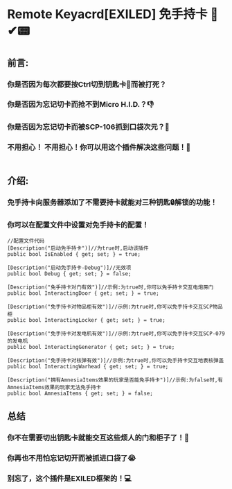 # Remote Keyacrd[EXILED] 免手持卡 🤜✔📟

## **前言:**

### 你是否因为每次都要按Ctrl切到钥匙卡🎫而被打死？

### 你是否因为忘记切卡而抢不到Micro H.I.D.？👎

### 你是否因为忘记切卡而被SCP-106抓到口袋次元？👴

### **不用担心！ 不用担心！你可以用这个插件解决这些问题！🙌**</br></br>

## **介绍:**

### 免手持卡向服务器添加了不需要持卡就能对三种钥匙🔒解锁的功能！

### 你可以在配置文件中设置对免手持卡的配置！

```
//配置文件代码
[Description("启动免手持卡")]//为true时,启动该插件
public bool IsEnabled { get; set; } = true;

[Description("启动免手持卡-Debug")]//无效项
public bool Debug { get; set; } = false;

[Description("免手持卡对门有效")]//示例:为true时,你可以免手持卡交互电炮房门
public bool InteractingDoor { get; set; } = true;

[Description("免手持卡对物品柜有效")]//示例:为true时,你可以免手持卡交互SCP物品柜
public bool InteractingLocker { get; set; } = true;

[Description("免手持卡对发电机有效")]//示例:为true时,你可以免手持卡交互SCP-079的发电机
public bool InteractingGenerator { get; set; } = true;

[Description("免手持卡对核弹有效")]//示例:为true时,你可以免手持卡交互地表核弹盖
public bool InteractingWarhead { get; set; } = true;

[Description("拥有AmnesiaItems效果的玩家是否能免手持卡")]//示例:为false时,有AmnesiaItems效果的玩家无法免手持卡
public bool AmnesiaItems { get; set; } = false;
```

## **总结**

### 你不在需要切出钥匙卡就能交互这些烦人的门和柜子了！🎉

### 你再也不用怕忘记切开而被抓进口袋了😭

### 别忘了，这个插件是EXILED框架的！💻
